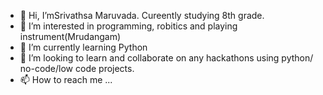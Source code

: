 - 👋 Hi, I’mSrivathsa Maruvada. Cureently studying 8th grade.
- 👀 I’m interested in programming, robitics and playing instrument(Mrudangam)
- 🌱 I’m currently learning Python
- 💞️ I’m looking to learn and collaborate on any hackathons using python/ no-code/low code projects.
- 📫 How to reach me ...

<!---
srivathsaSM/srivathsaSM is a ✨ special ✨ repository because its `README.md` (this file) appears on your GitHub profile.
You can click the Preview link to take a look at your changes.
--->
